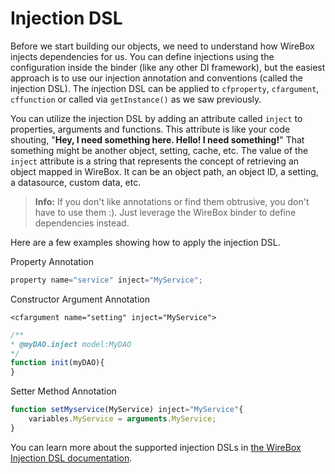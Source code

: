 # Injection DSL

Before we start building our objects, we need to understand how WireBox injects dependencies for us. You can define injections using the configuration inside the binder (like any other DI framework), but the easiest approach is to use our injection annotation and conventions (called the injection DSL). The injection DSL can be applied to `cfproperty`, `cfargument`, `cffunction` or called via `getInstance()` as we saw previously.

You can utilize the injection DSL by adding an attribute called `inject` to properties, arguments and functions. This attribute is like your code shouting, "**Hey, I need something here. Hello! I need something!**" That something might be another object, setting, cache, etc. The value of the `inject` attribute is a string that represents the concept of retrieving an object mapped in WireBox. It can be an object path, an object ID, a setting, a datasource, custom data, etc.

> **Info:** If you don't like annotations or find them obtrusive, you don't have to use them :). Just leverage the WireBox binder to define dependencies instead.

Here are a few examples showing how to apply the injection DSL.

Property Annotation

```javascript
property name="service" inject="MyService";
```

Constructor Argument Annotation

```
<cfargument name="setting" inject="MyService">
```

```javascript
/**
* @myDAO.inject model:MyDAO
*/
function init(myDAO){
}
```

Setter Method Annotation

```javascript
function setMyservice(MyService) inject="MyService"{
    variables.MyService = arguments.MyService;
}
```

You can learn more about the supported injection DSLs in [the WireBox Injection DSL documentation](https://wirebox.ortusbooks.com/usage/injection-dsl).
